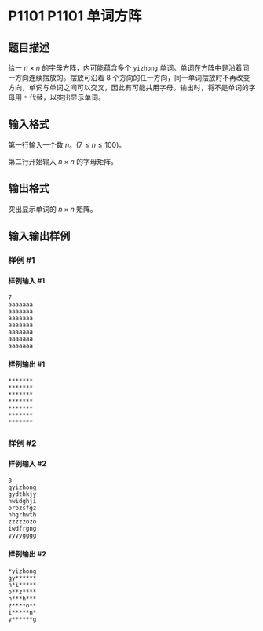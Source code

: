 # P1101 P1101 单词方阵

## 题目描述

给一 $n \times n$ 的字母方阵，内可能蕴含多个 `yizhong` 单词。单词在方阵中是沿着同一方向连续摆放的。摆放可沿着 $8$ 个方向的任一方向，同一单词摆放时不再改变方向，单词与单词之间可以交叉，因此有可能共用字母。输出时，将不是单词的字母用 `*` 代替，以突出显示单词。

## 输入格式

第一行输入一个数 $n$。$(7 \le n \le 100)$。

第二行开始输入 $n \times n$ 的字母矩阵。


## 输出格式

突出显示单词的 $n \times n$ 矩阵。


## 输入输出样例

### 样例 #1

#### 样例输入 #1

```
7
aaaaaaa
aaaaaaa
aaaaaaa
aaaaaaa
aaaaaaa
aaaaaaa
aaaaaaa
```

#### 样例输出 #1

```
*******
*******
*******
*******
*******
*******
*******
```

### 样例 #2

#### 样例输入 #2

```
8
qyizhong
gydthkjy
nwidghji
orbzsfgz
hhgrhwth
zzzzzozo
iwdfrgng
yyyygggg
```

#### 样例输出 #2

```
*yizhong
gy******
n*i*****
o**z****
h***h***
z****o**
i*****n*
y******g
```
